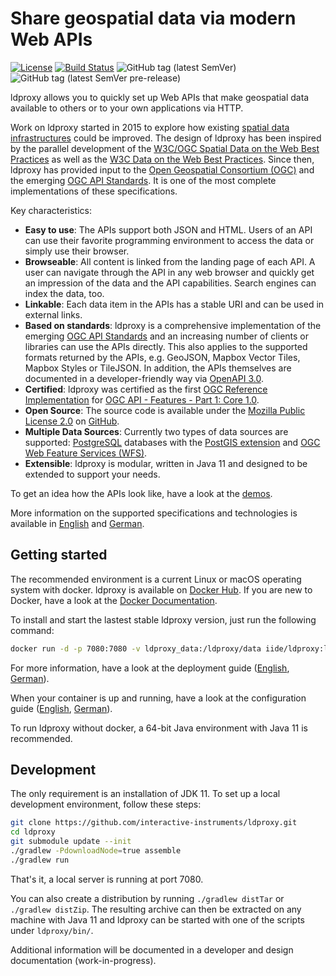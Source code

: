 # Share geospatial data via modern Web APIs

[![License](https://img.shields.io/badge/license-MPL%202.0-blue.svg)](http://mozilla.org/MPL/2.0/)
[![Build Status](https://travis-ci.org/interactive-instruments/ldproxy.svg?branch=master)](https://travis-ci.org/interactive-instruments/ldproxy)
![GitHub tag (latest SemVer)](https://img.shields.io/github/v/tag/interactive-instruments/ldproxy?sort=semver)
![GitHub tag (latest SemVer pre-release)](https://img.shields.io/github/v/tag/interactive-instruments/ldproxy?include_prereleases&sort=semver)

ldproxy allows you to quickly set up Web APIs that make geospatial data available to others or to your own applications via HTTP.

Work on ldproxy started in 2015 to explore how existing [spatial data infrastructures](https://en.wikipedia.org/wiki/Spatial_data_infrastructure) could be improved. The design of ldproxy has been inspired by the parallel development of the [W3C/OGC Spatial Data on the Web Best Practices](https://www.w3.org/TR/sdw-bp/) as well as the [W3C Data on the Web Best Practices](https://www.w3.org/TR/dwbp/). Since then, ldproxy has provided input to the [Open Geospatial Consortium (OGC)](https://www.ogc.org/) and the emerging [OGC API Standards](https://ogcapi.ogc.org/). It is one of the most complete implementations of these specifications.

Key characteristics:

* **Easy to use**: The APIs support both JSON and HTML. Users of an API can use their favorite programming environment to access the data or simply use their browser.
* **Browseable**: All content is linked from the landing page of each API. A user can navigate through the API in any web browser and quickly get an impression of the data and the API capabilities. Search engines can index the data, too.
* **Linkable**: Each data item in the APIs has a stable URI and can be used in external links.
* **Based on standards**: ldproxy is a comprehensive implementation of the emerging [OGC API Standards](https://ogcapi.org/) and an increasing number of clients or libraries can use the APIs directly. This also applies to the supported formats returned by the APIs, e.g. GeoJSON, Mapbox Vector Tiles, Mapbox Styles or TileJSON. In addition, the APIs themselves are documented in a developer-friendly way via [OpenAPI 3.0](https://www.openapis.org/).
* **Certified**: ldproxy was certified as the first [OGC Reference Implementation](https://www.ogc.org/resource/products/details/?pid=1598) for [OGC API - Features - Part 1: Core 1.0](http://www.opengis.net/doc/IS/ogcapi-features-1/1.0).
* **Open Source**: The source code is available under the [Mozilla Public License 2.0](http://mozilla.org/MPL/2.0/) on [GitHub](https://github.com/interactive-instruments/ldproxy).
* **Multiple Data Sources**: Currently two types of data sources are supported: [PostgreSQL](https://www.postgresql.org/) databases with the [PostGIS extension](https://postgis.net/) and [OGC Web Feature Services (WFS)](https://www.ogc.org/standards/wfs).
* **Extensible**: ldproxy is modular, written in Java 11 and designed to be extended to support your needs.

To get an idea how the APIs look like, have a look at the [demos](docs/en/demos.md).

More information on the supported specifications and technologies is available in [English](docs/en/specifications.md) and [German](docs/de/specifications.md).

## Getting started

The recommended environment is a current Linux or macOS operating system with docker. ldproxy is available on [Docker Hub](https://hub.docker.com/r/iide/ldproxy/). If you are new to Docker, have a look at the [Docker Documentation](https://docs.docker.com/).  

To install and start the lastest stable ldproxy version, just run the following command:

```bash
docker run -d -p 7080:7080 -v ldproxy_data:/ldproxy/data iide/ldproxy:latest
```

For more information, have a look at the deployment guide ([English](docs/en/deployment.md), [German](docs/de/deployment.md)).

When your container is up and running, have a look at the configuration guide ([English](docs/en/configuration/README.md), [German](docs/de/configuration/README.md)).

To run ldproxy without docker, a 64-bit Java environment with Java 11 is recommended.

## Development

The only requirement is an installation of JDK 11. To set up a local development environment, follow these steps:

```bash
git clone https://github.com/interactive-instruments/ldproxy.git
cd ldproxy
git submodule update --init
./gradlew -PdownloadNode=true assemble
./gradlew run
```

That's it, a local server is running at port 7080.

You can also create a distribution by running `./gradlew distTar` or `./gradlew distZip`. The resulting archive can then be extracted on any machine with Java 11 and ldproxy can be started with one of the scripts under `ldproxy/bin/`.

Additional information will be documented in a developer and design documentation (work-in-progress).

<!--
## Community extensions

For additional extensions to ldproxy that are not part of the releases, see [(TODO)](https://github.com/interactive-instruments/ldproxy-community).

## Migrating from ldproxy v1.3 to v2.0

To migrate an existing deployment of version 1.3 to version 2.0 have a look at the at the [migration guide (TODO)](TODO).
-->
